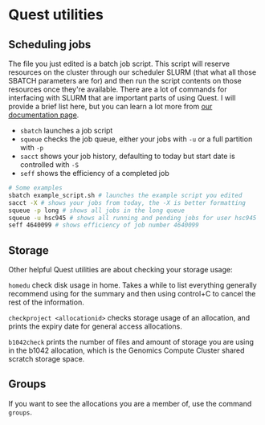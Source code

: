 # Quest utilities

## Scheduling jobs

The file you just edited is a batch job script. This script will reserve resources on the 
cluster through our scheduler SLURM (that what all those SBATCH parameters are for) and 
then run the script contents on those resources once they're available. There are a lot 
of commands for interfacing with SLURM that are important parts of using Quest. I will 
provide a brief list here, but you can learn a lot more from [our documentation page](https://services.northwestern.edu/TDClient/30/Portal/KB/ArticleDet?ID=1964).

- `sbatch` launches a job script
- `squeue` checks the job queue, either your jobs with `-u` or a full partition with `-p`
- `sacct` shows your job history, defaulting to today but start date is controlled with `-S`
- `seff` shows the efficiency of a completed job

```bash
# Some examples
sbatch example_script.sh # launches the example script you edited
sacct -X # shows your jobs from today, the -X is better formatting
squeue -p long # shows all jobs in the long queue
squeue -u hsc945 # shows all running and pending jobs for user hsc945
seff 4640099 # shows efficiency of job number 4640099
```

## Storage

Other helpful Quest utilities are about checking your storage usage:

`homedu` check disk usage in home. Takes a while to list everything generally recommend using for the summary and then using control+C to cancel the rest of the information. 

`checkproject <allocationid>` checks storage usage of an allocation, and prints the expiry date for general access allocations.

`b1042check` prints the number of files and amount of storage you are using in the b1042 allocation, which is the Genomics Compute Cluster shared scratch storage space.

## Groups

If you want to see the allocations you are a member of, use the command `groups`.
